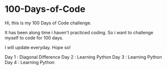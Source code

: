 # 100-Days-of-Code

Hi, this is my 100 Days of Code challenge.

It has been along time i haven't practiced coding. So i want to challenge myself to code for 100 days.

I will update everyday. Hope so!

Day 1 : Diagonal Difference
Day 2 : Learning Python
Day 3 : Learning Python
Day 4 : Learning Python
